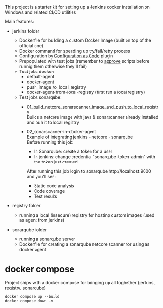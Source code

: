 This project is a starter kit for setting up a Jenkins docker installation on Windows and related CI/CD utilities

Main features:

* jenkins folder

    * Dockerfile for building a custom Docker Image (built on top of the official one)
    * Docker command for speeding up try/fail/retry process
    * Configuration by [Configuration as Code](https://https://plugins.jenkins.io/configuration-as-code/) plugin
    * Prepopulated with test jobs (remember to [approve](https://stackoverflow.com/a/45771737/1966366) scripts before runnig them otherwise they'll fail)
    * Test jobs docker:
        * default-agent
        * docker-agent
        * push_image_to_local_registry
        * docker-agent-from-local-registry (first run a local registry)
    * Test jobs sonarqube:
        * 01_build_netcore_sonarscanner_image_and_push_to_local_registry  
          Builds a netcore image with java & sonarscanner already installed and puh it to local registry
        * 02_sonarscanner-in-docker-agent  
          Example of integrating jenkins - netcore - sonarqube   
          Before running this job:
          * In Sonarqube: create a token for a user
          * In jenkins: change credential "sonarqube-token-admin" with the token just created

          After running this job login to sonarqube http://localhost:9000 and you'll see:
          * Static code analysis
          * Code coverage
          * Test results
          
* registry folder

    * running a local (insecure) registry for hosting custom images (used as agent from jenkins)

* sonarqube folder

    * running a sonarqube server
    * Dockerfile for creating a sonarqube netcore scanner for using as docker agent 

# docker compose

Project ships with a docker compose for bringing up all toghether (jenkins, registry, sonarqube)

    docker compose up --build
    docker compose down -v

